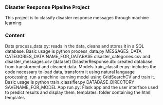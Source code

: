 
### Disaster Response Pipeline Project


This project is to classify disaster response messages through machine learning


### Content 

Data
process_data.py: reads in the data, cleans and stores it in a SQL database. Basic usage is python process_data.py MESSAGES_DATA CATEGORIES_DATA NAME_FOR_DATABASE
disaster_categories.csv and disaster_messages.csv (dataset)
DisasterResponse.db: created database from transformed and cleaned data.
Models
train_classifier.py: includes the code necessary to load data, transform it using natural language processing, run a machine learning model using GridSearchCV and train it. Basic usage is python train_classifier.py DATABASE_DIRECTORY SAVENAME_FOR_MODEL
App
run.py: Flask app and the user interface used to predict results and display them.
templates: folder containing the html templates

